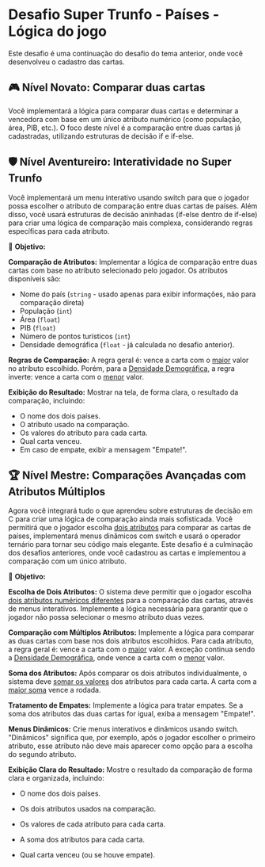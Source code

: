 # Desafio Super Trunfo - Países - Lógica do jogo

Este desafio é uma continuação do desafio do tema anterior, onde você desenvolveu o cadastro das cartas.


## 🎮 Nível Novato: Comparar duas cartas

Você implementará a lógica para comparar duas cartas e determinar a vencedora com base em um único atributo numérico (como população, área, PIB, etc.). O foco deste nível é a comparação entre duas cartas já cadastradas, utilizando estruturas de decisão if e if-else.


## 🛡️ Nível Aventureiro: Interatividade no Super Trunfo

Você implementará um menu interativo usando switch para que o jogador possa escolher o atributo de comparação entre duas cartas de países. Além disso, você usará estruturas de decisão aninhadas (if-else dentro de if-else) para criar uma lógica de comparação mais complexa, considerando regras específicas para cada atributo.

🚩 **Objetivo:**

**Comparação de Atributos:** Implementar a lógica de comparação entre duas cartas com base no atributo selecionado pelo jogador. Os atributos disponíveis são:

* Nome do país (`string` - usado apenas para exibir informações, não para comparação direta)
* População (`int`)
* Área (`float`)
* PIB (`float`)
* Número de pontos turísticos (`int`)
* Densidade demográfica (`float` - já calculada no desafio anterior).

**Regras de Comparação:** A regra geral é: vence a carta com o <u>maior</u> valor no atributo escolhido. Porém, para a <u>Densidade Demográfica</u>, a regra inverte: vence a carta com o <u>menor</u> valor.

**Exibição do Resultado:** Mostrar na tela, de forma clara, o resultado da comparação, incluindo:

* O nome dos dois países.
* O atributo usado na comparação.
* Os valores do atributo para cada carta.
* Qual carta venceu.
* Em caso de empate, exibir a mensagem "Empate!".


## 🏆 Nível Mestre: Comparações Avançadas com Atributos Múltiplos

Agora você integrará tudo o que aprendeu sobre estruturas de decisão em C para criar uma lógica de comparação ainda mais sofisticada. Você permitirá que o jogador escolha <u>dois atributos</u> para comparar as cartas de países, implementará menus dinâmicos com switch e usará o operador ternário para tornar seu código mais elegante. Este desafio é a culminação dos desafios anteriores, onde você cadastrou as cartas e implementou a comparação com um único atributo.

🚩 **Objetivo:**

**Escolha de Dois Atributos:** O sistema deve permitir que o jogador escolha <u>dois atributos numéricos diferentes</u> para a comparação das cartas, através de menus interativos. Implemente a lógica necessária para garantir que o jogador não possa selecionar o mesmo atributo duas vezes.

**Comparação com Múltiplos Atributos:** Implemente a lógica para comparar as duas cartas com base nos dois atributos escolhidos. Para cada atributo, a regra geral é: vence a carta com o <u>maior</u> valor. A exceção continua sendo a <u>Densidade Demográfica</u>, onde vence a carta com o <u>menor</u> valor.

**Soma dos Atributos:** Após comparar os dois atributos individualmente, o sistema deve <u>somar os valores</u> dos atributos para cada carta. A carta com a <u>maior soma</u> vence a rodada.

**Tratamento de Empates:** Implemente a lógica para tratar empates. Se a soma dos atributos das duas cartas for igual, exiba a mensagem "Empate!".

**Menus Dinâmicos:** Crie menus interativos e dinâmicos usando switch. "Dinâmicos" significa que, por exemplo, após o jogador escolher o primeiro atributo, esse atributo não deve mais aparecer como opção para a escolha do segundo atributo.

**Exibição Clara do Resultado:** Mostre o resultado da comparação de forma clara e organizada, incluindo:

* O nome dos dois países.
    
* Os dois atributos usados na comparação.
    
* Os valores de cada atributo para cada carta.
    
* A soma dos atributos para cada carta.
    
* Qual carta venceu (ou se houve empate).
